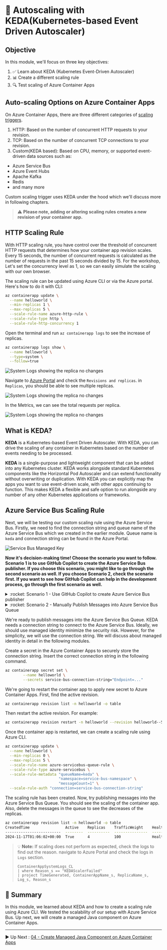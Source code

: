# :rocket: Autoscaling with KEDA(Kubernetes-based Event Driven Autoscaler)

## Objective

In this module, we'll focus on three key objectives:

1. :white_check_mark: Learn about KEDA (Kubernetes Event-Driven Autoscaler)
2. :bar_chart: Create a different scaling rule
3. :mag: Test scaling of Azure Container Apps

## Auto-scaling Options on Azure Container Apps

On Azure Container Apps, there are three different categories
of [scaling triggers](https://learn.microsoft.com/en-us/azure/container-apps/scale-app?pivots=azure-cli).

1. HTTP: Based on the number of concurrent HTTP requests to your revision.
2. TCP: Based on the number of concurrent TCP connections to your revision.
3. Custom(KEDA based): Based on CPU, memory, or supported event-driven data sources such as:

- Azure Service Bus
- Azure Event Hubs
- Apache Kafka
- Redis
- and many more

Custom scaling trigger uses KEDA under the hood which we'll discuss more in following chapters.

> :warning: **Please note, adding or altering scaling rules creates a new revision of your container app.**

## HTTP Scaling Rule

With HTTP scaling rule, you have control over the threshold of concurrent HTTP requests that determines how your
container app revision scales. Every 15 seconds, the number of concurrent requests is calculated as the number of
requests in the past 15 seconds divided by 15. For the workshop, Let's set the concurrency level as 1, so we can easily simulate the
scaling with our own browser.

The scaling rule can be updated using Azure CLI or via the Azure portal. Here's how to do it with CLI:

```bash
az containerapp update \
  --name helloworld \
  --min-replicas 1 \
  --max-replicas 5 \
  --scale-rule-name azure-http-rule \
  --scale-rule-type http \
  --scale-rule-http-concurrency 1
```

Open the terminal and run `az containerapp logs` to see the increase of replicas.

```bash
az containerapp logs show \
  --name helloworld \
  --type=system \
  --follow=true
```

![System Logs showing the replica no changes](images/http-1.png)

Navigate to [Azure Portal](https://portal.azure.com) and check the `Revisions and replicas`. in `Replicas`, you should be able
to see multiple replicas.

![System Logs showing the replica no changes](images/http-2.png)

In the Metrics, we can see the total requests per replica.

![System Logs showing the replica no changes](images/http-3.png)


## What is KEDA?

**KEDA** is a Kubernetes-based Event Driven Autoscaler. With KEDA, you can drive the scaling of any container in
Kubernetes based on the number of events needing to be processed.

**KEDA** is a single-purpose and lightweight component that can be added into any Kubernetes cluster. KEDA works
alongside standard Kubernetes components like the Horizontal Pod Autoscaler and can extend functionality without
overwriting or
duplication. With KEDA you can explicitly map the apps you want to use event-driven scale, with other apps continuing to
function. This makes KEDA a flexible and safe option to run alongside any number of any other Kubernetes applications or
frameworks.

## Azure Service Bus Scaling Rule

Next, we will be testing our custom scaling rule using the Azure Service Bus. Firstly, we need to find the connection string and queue name of the Azure Service Bus which we created in the earlier module. Queue name is `keda` and connection string can be found in the Azure Portal.

![Service Bus Managed Key](images/servicebus-1.png)

**Now it's decision-making time! Choose the scenario you want to follow. Scenario 1 is to use GitHub Copilot to create the Azure Service Bus publisher. If you choose this scenario, you might like to go through the second scenario as well. If you choose Scenario 2, check the scenario first. If you want to see how GitHub Copilot can help in the development process, go through the first scenario as well.**

<details markdown="block">
<summary>:rocket: Scenario 1 - Use GitHub Copilot to create Azure Service Bus publisher</summary>

First step is to add Azure Service Bus dependency to your `pom.xml` file. Open the `pom.xml` file and add the following:

```xml
		<dependency>
			<groupId>com.azure</groupId>
			<artifactId>azure-messaging-servicebus</artifactId>
			<version>7.17.6</version>
		</dependency>

```

We will generate the code using GitHub Copilot Chat with small prompt engineering. Look at the following screen capture. 

![Copilot Chat with Prompt](images/ghcp-1.png)

Two important details to note here: 
1. Two tabs are opened, `pom.xml` and `HelloController.java`.
2. The actual prompt in the GitHub Copilot Chat is as below, 
```plaintext
1. Create an RESTful endpoint "/message" and read the Path Variable following the endpoint. Endpoint should be GET method.
2. Send received message to Azure Service Bus Queue using client.
3. Have everything in the single file for simplicity.
4. Suggest properties in application.properties for Azure Service Bus client.
```

Generated code would look like below. **NOTE**: GitHub Copilot synthesizes the code based on the prompt everytime, so your code may look different. 

```java
package com.example.demo;

import com.azure.messaging.servicebus.ServiceBusClientBuilder;
import com.azure.messaging.servicebus.ServiceBusSenderClient;
import org.springframework.beans.factory.annotation.Value;
import org.springframework.web.bind.annotation.GetMapping;
import org.springframework.web.bind.annotation.PathVariable;
import org.springframework.web.bind.annotation.RestController;

@RestController
public class HelloController {

    @Value("${azure.servicebus.connection-string}")
    private String connectionString;

    @Value("${azure.servicebus.queue-name}")
    private String queueName;

    @GetMapping("/hello")
    public String hello() {
        return "Hello from Azure Container Apps\n";
    }

    @GetMapping("/message/{msg}")
    public String sendMessage(@PathVariable String msg) {
        ServiceBusSenderClient senderClient = new ServiceBusClientBuilder()
            .connectionString(connectionString)
            .sender()
            .queueName(queueName)
            .buildClient();

        senderClient.sendMessage(new com.azure.messaging.servicebus.ServiceBusMessage(msg));
        senderClient.close();

        return "Message sent to Azure Service Bus Queue: " + msg;
    }
}
```

GitHub Copilot must have suggested to add the following properties to `application.properties` file. Use the values that we make a note in the previous step.

```properties
azure.servicebus.connection-string=YOUR_SERVICE_BUS_CONNECTION_STRING
azure.servicebus.queue-name=YOUR_QUEUE_NAME
```

Now, run the application and test the new REST endpoint as below. If invoked correctly, you should see a message similar to below.

![New REST endpoint](images/servicebus-2.png)

Verify the messages enqueued in the Azure Service Bus Queue. You can view the enqueued messages in the Azure Portal. Go to the Azure Portal, find the Service Bus Queue, and click on the `Service Bus Explorer`. It provides a `Peek Mode` to view the messages in the queue. Click on the `Peek from start` to see all the messages in the queue.

![Peek Mode](images/servicebus-3.png)
</details>

<details markdown="block">
<summary>:rocket: Scenario 2 - Manually Publish Messages into Azure Service Bus Queue</summary>

On Azure Portal, navigate to the Service Bus Queue and click on the `Service Bus Explorer`. There is `Send Messages` button on the top to send messages to the queue. `Repeat Send` button can be used to send multiple messages at once.

![Sens Messages](images/servicebus-4.png)

</details>

We're ready to publish messages into the Azure Service Bus Queue. KEDA needs a connection string to connect to the Azure Service Bus. Ideally, we should use managed identity minimize the security risk. However, for the simplicity, we will use the connection string. We will discuss about managed identity in detail in the following modules.

Create a secret in the Azure Container Apps to securely store the connection string. Insert the correct connection string in the following command. 

```bash
az containerapp secret set \
        --name helloworld \
        --secrets service-bus-connection-string="Endpoint=..."
````

We're going to restart the container app to apply new secret to Azure Container Apps. First, find the active revision. 

```bash
az containerapp revision list -n helloworld -o table
````

Then restart the active revision. For example:

```bash
az containerapp revision restart -n helloworld --revision helloworld--50kr6mp
```

Once the container app is restarted, we can create a scaling rule using Azure CLI.

```bash
az containerapp update \
  --name helloworld \
  --min-replicas 0 \
  --max-replicas 5 \
  --scale-rule-name azure-servicebus-queue-rule \
  --scale-rule-type azure-servicebus \
  --scale-rule-metadata "queueName=keda" \
                        "namespace=service-bus-namespace" \
                        "messageCount=1" \
  --scale-rule-auth "connection=service-bus-connection-string"
```

The scaling rule has been created. Now, try publishing messages into the Azure Service Bus Queue. You should see the scaling of the container app. Also, delete the messages in the queue to see the decreases of the replicas.

```bash
az containerapp revision list -n helloworld -o table
CreatedTime                Active    Replicas    TrafficWeight    HealthState    ProvisioningState    Name
-------------------------  --------  ----------  ---------------  -------------  -------------------  -------------------
2024-11-17T01:06:02+00:00  True      4           100              Healthy        Provisioned          helloworld--az242pu
```


> 💡 __Note:__ If scaling does not perform as expected, check the logs to find out the reason. navigate to Azure Portal and check the logs in `Logs` section.
> ```kusto
> ContainerAppSystemLogs_CL
> | where Reason_s == "KEDAScalerFailed"
>| project TimeGenerated, ContainerAppName_s, ReplicaName_s, Log_s, Reason_s
>```

## :notebook_with_decorative_cover: Summary

In this module, we learned about KEDA and how to create a scaling rule using Azure CLI. We tested the scalability of our setup with Azure Service Bus. Up next, we will create a managed Java component on Azure Container Apps.

---

:arrow_forward:
Up Next : [04 - Create Managed Java Component on Azure Container Apps](../04-create-managed-java-component/README.md)

